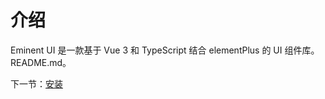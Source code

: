 # 介绍

Eminent UI 是一款基于 Vue 3 和 TypeScript 结合 elementPlus 的 UI 组件库。
README.md。

下一节：[安装](#/doc/install)
